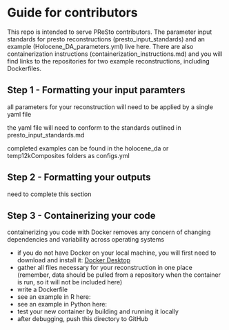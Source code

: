 # Guide for contributors

This repo is intended to serve PReSto contributors. The parameter input standards for presto reconstructions (presto_input_standards) and an example (Holocene_DA_parameters.yml) live here. There are also containerization instructions (containerization_instructions.md) and you will find links to the repositories for two example reconstructions, including Dockerfiles.

## Step 1 - Formatting your input paramters
all parameters for your reconstruction will need to be applied by a single yaml file

the yaml file will need to conform to the standards outlined in presto_input_standards.md

completed examples can be found in the holocene_da or temp12kComposites folders as configs.yml

## Step 2 - Formatting your outputs
need to complete this section

## Step 3 - Containerizing your code
containerizing you code with Docker removes any concern of changing dependencies and variability across operating systems

* if you do not have Docker on your local machine, you will first need to download and install it: [Docker Desktop](https://www.docker.com/products/docker-desktop/)
* gather all files necessary for your reconstruction in one place (remember, data should be pulled from a repository when the container is run, so it will not be included here)
* write a Dockerfile
*   see an example in R here:
*   see an example in Python here:
* test your new container by building and running it locally
* after debugging, push this directory to GitHub  
